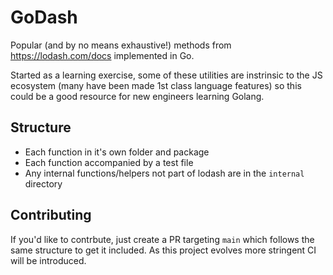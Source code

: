 # GoDash

Popular (and by no means exhaustive!) methods from https://lodash.com/docs implemented in Go.

Started as a learning exercise, some of these utilities are instrinsic to the JS ecosystem (many have been made 1st class language features) so this could be a good resource for new engineers learning Golang.

## Structure

- Each function in it's own folder and package
- Each function accompanied by a test file
- Any internal functions/helpers not part of lodash are in the `internal` directory

## Contributing

If you'd like to contrbute, just create a PR targeting `main` which follows the same structure to get it included. As this project evolves more stringent CI will be introduced.
